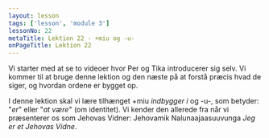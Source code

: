 ```yaml
---
layout: lesson
tags: ['lesson', 'module 3']
lessonNo: 22
metaTitle: Lektion 22 - +miu og -u-
onPageTitle: Lektion 22
---
```

Vi starter med at se to videoer hvor Per og Tika introducerer sig selv. Vi kommer til at bruge denne lektion og den næste på at forstå præcis hvad de siger, og hvordan ordene er bygget op.

I denne lektion skal vi lære tilhænget +miu *indbygger i* og -u-, som betyder: "*er*" eller "*at være*" (om identitet). Vi kender den allerede fra når vi præsenterer os som Jehovas Vidner: Jehovamik Nalunaajaasuuvunga *Jeg er et Jehovas Vidne*.